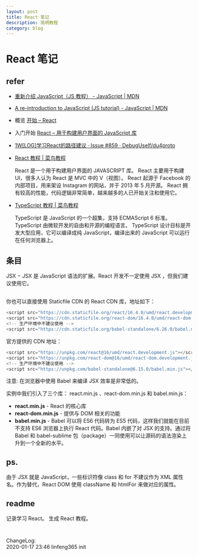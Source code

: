 ```yaml
---
layout: post
title: React 笔记
description: 简明教程
category: blog
---
```



# React 笔记



## refer


* [重新介绍 JavaScript（JS 教程） - JavaScript | MDN](https://developer.mozilla.org/zh-CN/docs/Web/JavaScript/A_re-introduction_to_JavaScript)
* [A re-introduction to JavaScript (JS tutorial) - JavaScript | MDN](https://developer.mozilla.org/en-US/docs/Web/JavaScript/A_re-introduction_to_JavaScript)
* 概览 [开始 – React](https://react.docschina.org/docs/getting-started.html)
* 入门开始 [React – 用于构建用户界面的 JavaScript 库](https://react.docschina.org/)
* [1W[LOG]学习React的路径建议 · Issue #859 · DebugUself/du4proto](https://github.com/DebugUself/du4proto/issues/859)



* [React 教程 | 菜鸟教程](https://www.runoob.com/react/react-tutorial.html)

	React 是一个用于构建用户界面的 JAVASCRIPT 库。
	React 主要用于构建UI，很多人认为 React 是 MVC 中的 V（视图）。
	React 起源于 Facebook 的内部项目，用来架设 Instagram 的网站，并于 2013 年 5 月开源。
	React 拥有较高的性能，代码逻辑非常简单，越来越多的人已开始关注和使用它。



* [TypeScript 教程 | 菜鸟教程](https://www.runoob.com/typescript/ts-tutorial.html)

	TypeScript 是 JavaScript 的一个超集，支持 ECMAScript 6 标准。
	TypeScript 由微软开发的自由和开源的编程语言。
	TypeScript 设计目标是开发大型应用，它可以编译成纯 JavaScript，编译出来的 JavaScript 可以运行在任何浏览器上。


## 条目

JSX − JSX 是 JavaScript 语法的扩展。React 开发不一定使用 JSX ，但我们建议使用它。


##

你也可以直接使用 Staticfile CDN 的 React CDN 库，地址如下：
```js
<script src="https://cdn.staticfile.org/react/16.4.0/umd/react.development.js"></script>
<script src="https://cdn.staticfile.org/react-dom/16.4.0/umd/react-dom.development.js"></script>
<!-- 生产环境中不建议使用 -->
<script src="https://cdn.staticfile.org/babel-standalone/6.26.0/babel.min.js"></script>
```
官方提供的 CDN 地址：
```js
<script src="https://unpkg.com/react@16/umd/react.development.js"></script>
<script src="https://unpkg.com/react-dom@16/umd/react-dom.development.js"></script>
<!-- 生产环境中不建议使用 -->
<script src="https://unpkg.com/babel-standalone@6.15.0/babel.min.js"></script>
```
注意: 在浏览器中使用 Babel 来编译 JSX 效率是非常低的。

实例中我们引入了三个库： react.min.js 、react-dom.min.js 和 babel.min.js：

  * **react.min.js** - React 的核心库
  * **react-dom.min.js** - 提供与 DOM 相关的功能
  * **babel.min.js** - Babel 可以将 ES6 代码转为 ES5 代码，这样我们就能在目前不支持 ES6 浏览器上执行 React 代码。Babel 内嵌了对 JSX 的支持。通过将 Babel 和 babel-sublime 包（package）一同使用可以让源码的语法渲染上升到一个全新的水平。

## ps.

由于 JSX 就是 JavaScript，一些标识符像 class 和 for 不建议作为 XML 属性名。作为替代，React DOM 使用 className 和 htmlFor 来做对应的属性。


## readme

记录学习 React。
生成 React 教程。


```


```

ChangeLog:  
2020-01-17 23:46 linfeng365 init  


